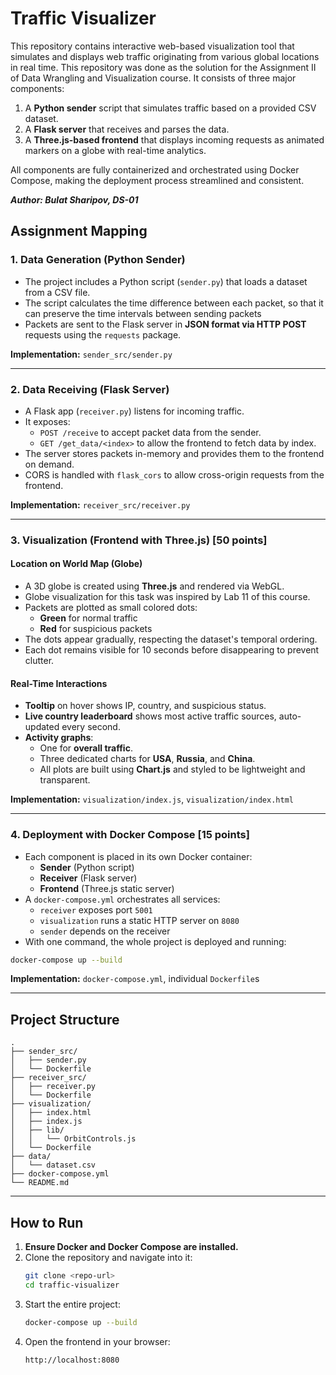 # Traffic Visualizer

This repository contains interactive web-based visualization tool that simulates and displays web traffic originating from various global locations in real time. This repository was done as the solution for the Assignment II of Data Wrangling and Visualization course.
It consists of three major components:

1. A **Python sender** script that simulates traffic based on a provided CSV dataset.
2. A **Flask server** that receives and parses the data.
3. A **Three.js-based frontend** that displays incoming requests as animated markers on a globe with real-time analytics.

All components are fully containerized and orchestrated using Docker Compose, making the deployment process streamlined and consistent.

***Author: Bulat Sharipov, DS-01***

## Assignment Mapping

### 1. **Data Generation (Python Sender)** 

- The project includes a Python script (`sender.py`) that loads a dataset from a CSV file.
- The script calculates the time difference between each packet, so that it can preserve the time intervals between sending packets
- Packets are sent to the Flask server in **JSON format via HTTP POST** requests using the `requests` package.

**Implementation:** `sender_src/sender.py`

---

### 2. **Data Receiving (Flask Server)** 

- A Flask app (`receiver.py`) listens for incoming traffic.
- It exposes:
  - `POST /receive` to accept packet data from the sender.
  - `GET /get_data/<index>` to allow the frontend to fetch data by index.
- The server stores packets in-memory and provides them to the frontend on demand.
- CORS is handled with `flask_cors` to allow cross-origin requests from the frontend.

**Implementation:** `receiver_src/receiver.py`

---

### 3. **Visualization (Frontend with Three.js)** [50 points]

#### Location on World Map (Globe)
- A 3D globe is created using **Three.js** and rendered via WebGL.
- Globe visualization for this task was inspired by Lab 11 of this course.
- Packets are plotted as small colored dots:
  - **Green** for normal traffic
  - **Red** for suspicious packets
- The dots appear gradually, respecting the dataset's temporal ordering.
- Each dot remains visible for 10 seconds before disappearing to prevent clutter.

#### Real-Time Interactions
- **Tooltip** on hover shows IP, country, and suspicious status.
- **Live country leaderboard** shows most active traffic sources, auto-updated every second.
- **Activity graphs**:
  - One for **overall traffic**.
  - Three dedicated charts for **USA**, **Russia**, and **China**.
  - All plots are built using **Chart.js** and styled to be lightweight and transparent.

**Implementation:** `visualization/index.js`, `visualization/index.html`

---

### 4. **Deployment with Docker Compose** [15 points]

- Each component is placed in its own Docker container:
  - **Sender** (Python script)
  - **Receiver** (Flask server)
  - **Frontend** (Three.js static server)
- A `docker-compose.yml` orchestrates all services:
  - `receiver` exposes port `5001`
  - `visualization` runs a static HTTP server on `8080`
  - `sender` depends on the receiver
- With one command, the whole project is deployed and running:

```bash
docker-compose up --build
```

**Implementation:** `docker-compose.yml`, individual `Dockerfile`s

---

## Project Structure

```
.
├── sender_src/
│   ├── sender.py
│   └── Dockerfile
├── receiver_src/
│   ├── receiver.py
│   └── Dockerfile
├── visualization/
│   ├── index.html
│   ├── index.js
│   ├── lib/
│   │   └── OrbitControls.js
│   └── Dockerfile
├── data/
│   └── dataset.csv
├── docker-compose.yml
└── README.md
```

---

## How to Run

1. **Ensure Docker and Docker Compose are installed.**
2. Clone the repository and navigate into it:
   ```bash
   git clone <repo-url>
   cd traffic-visualizer
   ```
3. Start the entire project:
   ```bash
   docker-compose up --build
   ```
4. Open the frontend in your browser:
   ```
   http://localhost:8080
   ```
